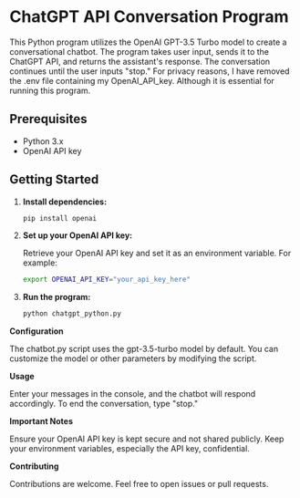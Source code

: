 # ChatGPT API Conversation Program

This Python program utilizes the OpenAI GPT-3.5 Turbo model to create a conversational chatbot. The program takes user input, sends it to the ChatGPT API, and returns the assistant's response. The conversation continues until the user inputs "stop."
For privacy reasons, I have removed the .env file containing my OpenAI_API_key. Although it is essential for running this program. 

## Prerequisites

- Python 3.x
- OpenAI API key

## Getting Started

1. **Install dependencies:**

   ```bash
   pip install openai
   
2. **Set up your OpenAI API key:**

   Retrieve your OpenAI API key and set it as an environment variable. For example:

    ```bash
    export OPENAI_API_KEY="your_api_key_here"
3. **Run the program:**

    ```bash
    python chatgpt_python.py
    
**Configuration**

 The chatbot.py script uses the gpt-3.5-turbo model by default. You can customize the model or other parameters by modifying the script.
    
**Usage**

 Enter your messages in the console, and the chatbot will respond accordingly.
 To end the conversation, type "stop."
    
**Important Notes**

 Ensure your OpenAI API key is kept secure and not shared publicly.
 Keep your environment variables, especially the API key, confidential.
    
**Contributing**

 Contributions are welcome. Feel free to open issues or pull requests.
